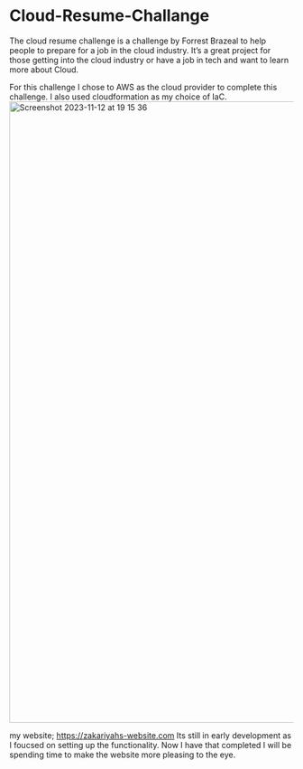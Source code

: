 # Cloud-Resume-Challange
The cloud resume challenge is a challenge by Forrest Brazeal to help people to prepare for a job in the cloud industry. It’s a great project for those getting into the cloud industry or have a job in tech and want to learn more about Cloud. 

For this challenge I chose to AWS as the cloud provider to complete this challenge. I also used cloudformation as my choice of IaC. 
<img width="1100" alt="Screenshot 2023-11-12 at 19 15 36" src="https://github.com/Zakariyah1/cloud-resume-challenge/assets/108597180/0b4a6e9d-5080-42e1-9216-479061862c35">

my website;  https://zakariyahs-website.com Its still in early development as I foucsed on setting up the functionality. Now I have that completed I will be spending time to make the website more pleasing to the eye. 
